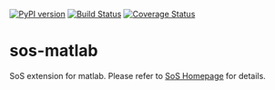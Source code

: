 [![PyPI version](https://badge.fury.io/py/sos-matlab.svg)](https://badge.fury.io/py/sos-matlab)
[![Build Status](https://travis-ci.org/vatlab/sos-matlab.svg?branch=master)](https://travis-ci.org/vatlab/sos-matlab)
[![Coverage Status](https://coveralls.io/repos/github/vatlab/sos-matlab/badge.svg)](https://coveralls.io/github/vatlab/sos-matlab)

# sos-matlab
SoS extension for matlab. Please refer to [SoS Homepage](http://vatlab.github.io/SoS/) for details.

